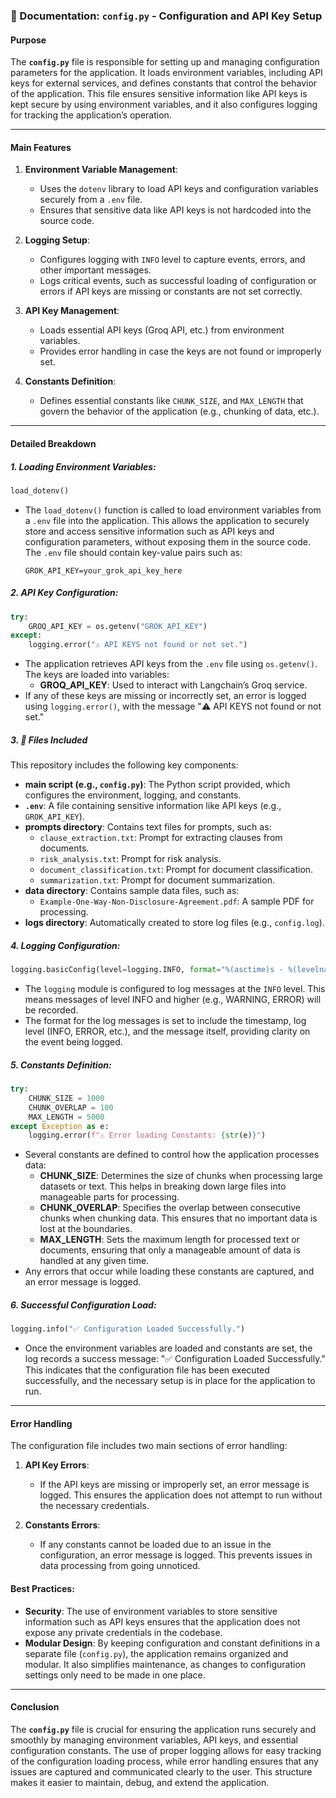 ### **📄 Documentation: `config.py` - Configuration and API Key Setup**

#### **Purpose**
The **`config.py`** file is responsible for setting up and managing configuration parameters for the application. It loads environment variables, including API keys for external services, and defines constants that control the behavior of the application. This file ensures sensitive information like API keys is kept secure by using environment variables, and it also configures logging for tracking the application’s operation.

---

#### **Main Features**
1. **Environment Variable Management**:
   - Uses the `dotenv` library to load API keys and configuration variables securely from a `.env` file.
   - Ensures that sensitive data like API keys is not hardcoded into the source code.

2. **Logging Setup**:
   - Configures logging with `INFO` level to capture events, errors, and other important messages.
   - Logs critical events, such as successful loading of configuration or errors if API keys are missing or constants are not set correctly.

3. **API Key Management**:
   - Loads essential API keys (Groq API, etc.) from environment variables.
   - Provides error handling in case the keys are not found or improperly set.

4. **Constants Definition**:
   - Defines essential constants like `CHUNK_SIZE`, and `MAX_LENGTH` that govern the behavior of the application (e.g., chunking of data, etc.).

---

#### **Detailed Breakdown**

##### 1. **Loading Environment Variables**:
```python
load_dotenv()
```
- The `load_dotenv()` function is called to load environment variables from a `.env` file into the application. This allows the application to securely store and access sensitive information such as API keys and configuration parameters, without exposing them in the source code. The `.env` file should contain key-value pairs such as:
    ```
    GROK_API_KEY=your_grok_api_key_here
    ```

##### 2. **API Key Configuration**:
```python
try:
    GROQ_API_KEY = os.getenv("GROK_API_KEY")
except:
    logging.error("⚠️ API KEYS not found or not set.")
```
- The application retrieves API keys from the `.env` file using `os.getenv()`. The keys are loaded into variables:
    - **GROQ_API_KEY**: Used to interact with Langchain’s Groq service.
- If any of these keys are missing or incorrectly set, an error is logged using `logging.error()`, with the message "⚠️ API KEYS not found or not set."

##### 3. 📂 Files Included

This repository includes the following key components:

- **main script (e.g., `config.py`)**: The Python script provided, which configures the environment, logging, and constants.
- **`.env`**: A file containing sensitive information like API keys (e.g., `GROK_API_KEY`).
- **prompts directory**: Contains text files for prompts, such as:
  - `clause_extraction.txt`: Prompt for extracting clauses from documents.
  - `risk_analysis.txt`: Prompt for risk analysis.
  - `document_classification.txt`: Prompt for document classification.
  - `summarization.txt`: Prompt for document summarization.
- **data directory**: Contains sample data files, such as:
  - `Example-One-Way-Non-Disclosure-Agreement.pdf`: A sample PDF for processing.
- **logs directory**: Automatically created to store log files (e.g., `config.log`).

##### 4. **Logging Configuration**:
```python
logging.basicConfig(level=logging.INFO, format="%(asctime)s - %(levelname)s - %(message)s")
```
- The `logging` module is configured to log messages at the `INFO` level. This means messages of level INFO and higher (e.g., WARNING, ERROR) will be recorded.
- The format for the log messages is set to include the timestamp, log level (INFO, ERROR, etc.), and the message itself, providing clarity on the event being logged.

##### 5. **Constants Definition**:
```python
try:
    CHUNK_SIZE = 1000
    CHUNK_OVERLAP = 100
    MAX_LENGTH = 5000
except Exception as e:
    logging.error(f"⚠️ Error loading Constants: {str(e)}")
```
- Several constants are defined to control how the application processes data:
    - **CHUNK_SIZE**: Determines the size of chunks when processing large datasets or text. This helps in breaking down large files into manageable parts for processing.
    - **CHUNK_OVERLAP**: Specifies the overlap between consecutive chunks when chunking data. This ensures that no important data is lost at the boundaries.
    - **MAX_LENGTH**: Sets the maximum length for processed text or documents, ensuring that only a manageable amount of data is handled at any given time.
- Any errors that occur while loading these constants are captured, and an error message is logged.

##### 6. **Successful Configuration Load**:
```python
logging.info("✅ Configuration Loaded Successfully.")
```
- Once the environment variables are loaded and constants are set, the log records a success message: "✅ Configuration Loaded Successfully." This indicates that the configuration file has been executed successfully, and the necessary setup is in place for the application to run.

---

#### **Error Handling**

The configuration file includes two main sections of error handling:
1. **API Key Errors**:
   - If the API keys are missing or improperly set, an error message is logged. This ensures the application does not attempt to run without the necessary credentials.
   
2. **Constants Errors**:
   - If any constants cannot be loaded due to an issue in the configuration, an error message is logged. This prevents issues in data processing from going unnoticed.

#### **Best Practices**:
- **Security**: The use of environment variables to store sensitive information such as API keys ensures that the application does not expose any private credentials in the codebase.
- **Modular Design**: By keeping configuration and constant definitions in a separate file (`config.py`), the application remains organized and modular. It also simplifies maintenance, as changes to configuration settings only need to be made in one place.

---

#### **Conclusion**
The **`config.py`** file is crucial for ensuring the application runs securely and smoothly by managing environment variables, API keys, and essential configuration constants. The use of proper logging allows for easy tracking of the configuration loading process, while error handling ensures that any issues are captured and communicated clearly to the user. This structure makes it easier to maintain, debug, and extend the application.